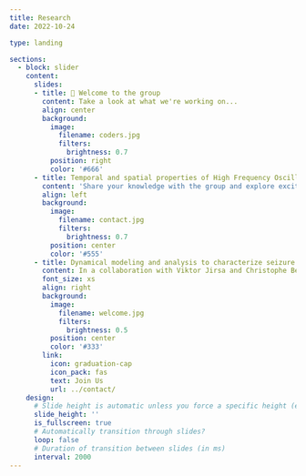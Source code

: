 ```yaml
---
title: Research
date: 2022-10-24

type: landing

sections:
  - block: slider
    content:
      slides:
      - title: 👋 Welcome to the group
        content: Take a look at what we're working on...
        align: center
        background:
          image:
            filename: coders.jpg
            filters:
              brightness: 0.7
          position: right
          color: '#666'
      - title: Temporal and spatial properties of High Frequency Oscillations
        content: 'Share your knowledge with the group and explore exciting new topics together!'
        align: left
        background:
          image:
            filename: contact.jpg
            filters:
              brightness: 0.7
          position: center
          color: '#555'
      - title: Dynamical modeling and analysis to characterize seizure dynamics
        content: In a collaboration with Viktor Jirsa and Christophe Bernard (Marseille, France), we developed a dynamical model of seizure activity, based upon the bifurcations and state variables necessary to produce focal seizures. We found that the most common bifurcations were a saddle node at seizure onset, and a homoclinic bifurcation at offset. These bifurcations led to several predictions about canonical seizure dynamics, several of which we were able to validate in multiple species such as rats, mice, zebrafish, and humans. Using this framework, we are now categorizing human seizure dynamics on a larger scale, with the hopes of improving our understanding of the time course of seizures. We also use the model to assess perturbation responses and coupling dynamics, as well as to generate simulated seizures that are used to train classifiers for seizure detection and prediction.
        font_size: xs
        align: right
        background:
          image:
            filename: welcome.jpg
            filters:
              brightness: 0.5
          position: center
          color: '#333'
        link:
          icon: graduation-cap
          icon_pack: fas
          text: Join Us
          url: ../contact/
    design:
      # Slide height is automatic unless you force a specific height (e.g. '400px')
      slide_height: ''
      is_fullscreen: true
      # Automatically transition through slides?
      loop: false
      # Duration of transition between slides (in ms)
      interval: 2000
---
```

